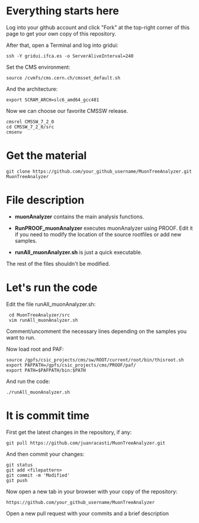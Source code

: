 Everything starts here
====

Log into your github account and click "Fork" at the top-right corner of this
page to get your own copy of this repository.

After that, open a Terminal and log into gridui:

    ssh -Y gridui.ifca.es -o ServerAliveInterval=240

Set the CMS environment:

    source /cvmfs/cms.cern.ch/cmsset_default.sh

And the architecture:

    export SCRAM_ARCH=slc6_amd64_gcc481

Now we can choose our favorite CMSSW release.

    cmsrel CMSSW_7_2_0
    cd CMSSW_7_2_0/src
    cmsenv


Get the material
====

    git clone https://github.com/your_github_username/MuonTreeAnalyzer.git MuonTreeAnalyzer


File description
====

* **muonAnalyzer** contains the main analysis functions.
 
* **RunPROOF_muonAnalyzer** executes muonAnalyzer using PROOF. Edit it if you need to
modify the location of the source rootfiles or add new samples.

* **runAll_muonAnalyzer.sh** is just a quick executable.

The rest of the files shouldn't be modified.

Let's run the code
====

Edit the file runAll_muonAnalyzer.sh:

     cd MuonTreeAnalyzer/src
     vim runAll_muonAnalyzer.sh

Comment/uncomment the necessary lines depending on the samples you want to run.

Now load root and PAF:

    source /gpfs/csic_projects/cms/sw/ROOT/current/root/bin/thisroot.sh
    export PAFPATH=/gpfs/csic_projects/cms/PROOF/paf/
    export PATH=$PAFPATH/bin:$PATH

And run the code:

    ./runAll_muonAnalyzer.sh


It is commit time
====

First get the latest changes in the repository, if any:

    git pull https://github.com/juanracasti/MuonTreeAnalyzer.git

And then commit your changes:

    git status
    git add <filepattern>
    git commit -m 'Modified'
    git push

Now open a new tab in your browser with your copy of the repository:

    https://github.com/your_github_username/MuonTreeAnalyzer

Open a new pull request with your commits and a brief description




